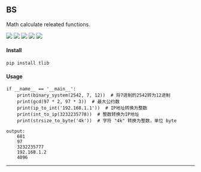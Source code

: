 ## **BS**

Math calculate releated functions.

[![](https://img.shields.io/badge/project-BS-yellow.svg)]()
[![](https://img.shields.io/badge/Python-2.7-green.svg)]()
[![](https://img.shields.io/badge/Python-3.6-green.svg)]()
[![](https://img.shields.io/badge/Email-tao.xu2008@outlook.com-red.svg)]()
[![](https://img.shields.io/badge/Blog-https://txu2008.github.io-red.svg)][1]


#### Install
    pip install tlib

#### Usage
    if __name__ == '__main__':
        print(binary_system(2542, 7, 12))  # 将7进制的2542转为12进制
        print(gcd(97 * 2, 97 * 3))  # 最大公约数
        print(ip_to_int('192.168.1.1'))  # IP地址转换为整数
        print(int_to_ip(3232235778))  # 整数转换为IP地址
        print(strsize_to_byte('4k'))  # 字符 "4k" 转换为整数，单位 byte

    output:
        681
        97
        3232235777
        192.168.1.2
        4096

***
[1]: https://txu2008.github.io